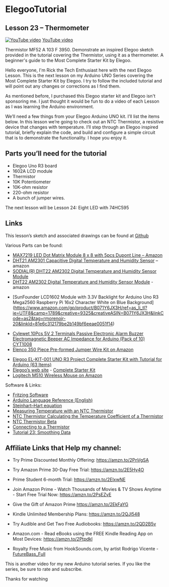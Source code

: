 # ElegooTutorial

## Lesson 23 – Thermometer 

<!-- [[./octocat.png|alt=octocat]] -->
[![YouTube video](https://img.youtube.com/vi/4x23DP97qMM/0.jpg)](https://youtu.be/4x23DP97qMM)
[YouTube video](https://youtu.be/4x23DP97qMM)

Thermistor MF52 A 103 F 3950.  Demonstrate an inspired Elegoo sketch provided in the tutorial covering the Thermistor, using it as a thermometer.  A beginner's guide to the Most Complete Starter Kit by Elegoo.

Hello everyone, I'm Rick the Tech Enthusiast here with the next Elegoo Lesson.  This is the next lesson on my Arduino UNO Series covering the Most Complete Starter Kit by Elegoo.   I try to follow the included tutorial and will point out any changes or corrections as I find them.

As mentioned before, I purchased this Elegoo starter kit and Elegoo isn't sponsoring me.  I just thought it would be fun to do a video of each Lesson as I was learning the Arduino environment. 

We’ll need a few things from your Elegoo Arduino UNO kit.  I’ll list the items below.  In this lesson we’re going to check out an NTC Thermistor, a resistive device that changes with temperature.  I’ll step through an Elegoo inspired tutorial, briefly explain the code, and build and configure a simple circuit that is to demonstrate the functionality.  I hope you enjoy it. 

## Parts you’ll need for the tutorial

* Elegoo Uno R3 board
* 1602A LCD module
* Thermistor
* 10K Potentiometer
* 10K-ohm resistor
* 220-ohm resistor
* A bunch of jumper wires.

The next lesson will be Lesson 24: Eight LED with 74HC595

## Links

This lesson’s sketch and associated drawings can be found at [Github](https://github.com/rmorenojr/ElegooTutorial)

Various Parts can be found:
* [MAX7219 LED Dot Matrix Module 8 x 8 with 5pcs Dupont Line – Amazon](https://www.amazon.com/gp/product/B07775NFS1/ref=as_li_tl?ie=UTF8&camp=1789&creative=9325)
* [DHT21 AM2301 Capacitive Digital Temperature and Humidity Sensor](https://www.amazon.com/AM2301-Capacitive-Digital-Temperature-Humidity/dp/B07543HBQ2) – amazon 
* [SODIAL(R) DHT22 AM2302 Digital Temperature and Humidity Sensor Module](https://www.amazon.com/SODIAL-Digital-Temperature-Humidity-Raspberry/dp/B0757FBWSB/ref=sr_1_19?s=industrial&ie=UTF8&qid=1520801854&sr=1-19&keywords=dht22)
* [DHT22 AM2302 Digital Temperature and Humidity Sensor Module](https://www.amazon.com/Digital-Temperature-Humidity-Arduino-Raspberry/dp/B01N6PB489/ref=sr_1_4?s=industrial&ie=UTF8&qid=1520801995&sr=1-4&keywords=dht22) - amazon 
<!-- LCD1602 Module with 3.3V Backlight 16x2 Character White on Blue Background by SunFounder -->
* [SunFounder LCD1602 Module with 3.3V Backlight for Arduino Uno R3 Mega2560 Raspberry Pi 16x2 Character White on Blue Background] (https://www.amazon.com/gp/product/B071Y6JX3H/ref=as_li_tl?ie=UTF8&camp=1789&creative=9325&creativeASIN=B071Y6JX3H&linkCode=as2&tag=rmorenojr-20&linkId=81e6c312179be2b149bf6eeae0051f14)
<!-- Passive Buzzers, Cylewet 10Pcs 5V 2 Terminals, Arduino (Pack of 10) on Amazon’s web site: -->
* <a target="_blank" href="https://www.amazon.com/gp/product/B01NCOXB2Q/ref=as_li_tl?ie=UTF8&camp=1789&creative=9325&creativeASIN=B01NCOXB2Q&linkCode=as2&tag=rmorenojr-20&linkId=65e4660761a54140f64e954f1770006e">Cylewet 10Pcs 5V 2 Terminals Passive Electronic Alarm Buzzer Electromagnetic Beeper AC Impedance for Arduino (Pack of 10) CYT1008</a><img src="//ir-na.amazon-adsystem.com/e/ir?t=rmorenojr-20&l=am2&o=1&a=B01NCOXB2Q" width="1" height="1" border="0" alt="" style="border:none !important; margin:0px !important;" />
* [Elenco 350 Piece Pre-formed Jumper Wire Kit on Amazon](https://amzn.to/2z6sCCw)
<!-- Elegoo EL-KIT-001 UNO R3 Project Complete Starter Kit with Tutorial for Arduino (63 Items) on Amazon’s web site: --> 
* <a target="_blank" href="https://www.amazon.com/gp/product/B01CZTLHGE/ref=as_li_tl?ie=UTF8&camp=1789&creative=9325&creativeASIN=B01CZTLHGE&linkCode=as2&tag=rmorenojr-20&linkId=ac3601531bad9439bc32c77b0088b741">Elegoo EL-KIT-001 UNO R3 Project Complete Starter Kit with Tutorial for Arduino (63 Items)</a><img src="//ir-na.amazon-adsystem.com/e/ir?t=rmorenojr-20&l=am2&o=1&a=B01CZTLHGE" width="1" height="1" border="0" alt="" style="border:none !important; margin:0px !important;" />
* [Elegoo’s web site](https://www.elegoo.com/) - [Complete Starter Kit](https://www.elegoo.com/product/elegoo-uno-r3-project-complete-starter-kit/)
* [Logitech M510 Wireless Mouse on Amazon](https://amzn.to/2z4FF7F)

Software & Links:
* [Fritzing Software](http://fritzing.org/download/)
* [Arduino Language Reference (English)](https://www.arduino.cc/reference/en/)
* [Steinhart–Hart equation](https://en.wikipedia.org/wiki/Steinhart–Hart_equation)
* [Measuring Temperature with an NTC Thermistor](https://www.allaboutcircuits.com/projects/measuring-temperature-with-an-ntc-thermistor/)
* [NTC Thermistor Calculating the Temperature Coefficient of a Thermistor](https://www.ametherm.com/thermistor/ntc-thermistor-calculating-the-temperature-coefficient-of-a-thermistor)
* [NTC Thermistor Beta](https://www.ametherm.com/thermistor/ntc-thermistor-beta)
* [Connecting to a Thermistor](https://learn.adafruit.com/thermistor/using-a-thermistor)
* [Tutorial 23: Smoothing Data](https://programmingelectronics.com/tutorial-23-smoothing-data-old-version/)



## Affiliate Links that Help my channel:
* Try Prime Discounted Monthly Offering: https://amzn.to/2PnVgSA
* Try Amazon Prime 30-Day Free Trial: https://amzn.to/2E5Hy4O
* Prime Student 6-month Trial: https://amzn.to/2ElxwNE
* Join Amazon Prime - Watch Thousands of Movies & TV Shows Anytime - Start Free Trial Now: https://amzn.to/2PsEZvE
* Give the Gift of Amazon Prime https://amzn.to/2EkFaYG
* Kindle Unlimited Membership Plans: https://amzn.to/2QJl548
* Try Audible and Get Two Free Audiobooks: https://amzn.to/2QD2B5v
* Amazon.com - Read eBooks using the FREE Kindle Reading App on Most Devices: https://amzn.to/2Ptpdkl

* Royalty Free Music from HookSounds.com, by artist Rodrigo Vicente - [FutureBass_Full](http://www.hooksounds.com)

This is another video for my new Arduino tutorial series. If you like the series, be sure to rate and subscribe.

Thanks for watching
